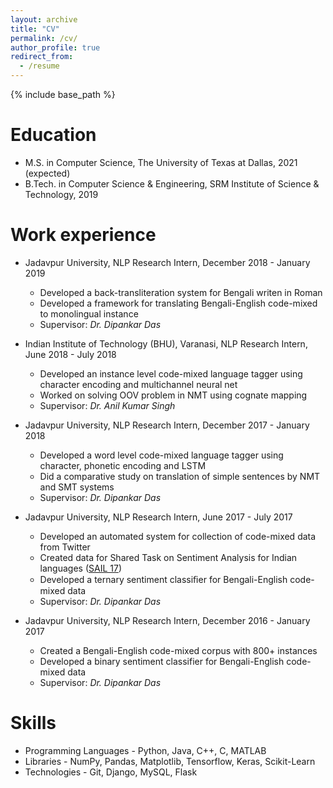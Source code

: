 ```yaml
---
layout: archive
title: "CV"
permalink: /cv/
author_profile: true
redirect_from:
  - /resume
---
```


{% include base_path %}

Education
======
* M.S. in Computer Science, The University of Texas at Dallas, 2021 (expected)
* B.Tech. in Computer Science & Engineering, SRM Institute of Science & Technology, 2019

Work experience
======
* Jadavpur University, NLP Research Intern, December 2018 - January 2019 
  * Developed a back-transliteration system for Bengali writen in Roman
  * Developed a framework for translating Bengali-English code-mixed to monolingual instance
  * Supervisor: <em>Dr. Dipankar Das</em>
  
* Indian Institute of Technology (BHU), Varanasi, NLP Research Intern, June 2018 - July 2018 
  * Developed an instance level code-mixed language tagger using character encoding and multichannel neural net
  * Worked on solving OOV problem in NMT using cognate mapping
  * Supervisor: <em>Dr. Anil Kumar Singh</em>

* Jadavpur University, NLP Research Intern, December 2017 - January 2018 
  * Developed a word level code-mixed language tagger using character, phonetic encoding and LSTM
  * Did a comparative study on translation of simple sentences by NMT and SMT systems
  * Supervisor: <em>Dr. Dipankar Das</em>
  
* Jadavpur University, NLP Research Intern, June 2017 - July 2017 
  * Developed an automated system for collection of code-mixed data from Twitter
  * Created data for Shared Task on Sentiment Analysis for Indian languages ([SAIL 17](http://www.dasdipankar.com/SAILCodeMixed.html))
  * Developed a ternary sentiment classiﬁer for Bengali-English code-mixed data
  * Supervisor: <em>Dr. Dipankar Das</em>

* Jadavpur University, NLP Research Intern, December 2016 - January 2017 
  * Created a Bengali-English code-mixed corpus with 800+ instances
  * Developed a binary sentiment classifier for Bengali-English code-mixed data
  * Supervisor: <em>Dr. Dipankar Das</em>
  
Skills
======
* Programming Languages - Python, Java, C++, C, MATLAB
* Libraries - NumPy, Pandas, Matplotlib, Tensorflow, Keras, Scikit-Learn
* Technologies - Git, Django, MySQL, Flask

<!---
Publications
======
  <ul>{% for post in site.publications %}
    {% include archive-single-cv.html %}
  {% endfor %}</ul>
  
Talks
======
  <ul>{% for post in site.talks %}
    {% include archive-single-talk-cv.html %}
  {% endfor %}</ul>
  
Teaching
======
  <ul>{% for post in site.teaching %}
    {% include archive-single-cv.html %}
  {% endfor %}</ul>
  
Service and leadership
======
* Currently signed in to 43 different slack teams
-->
